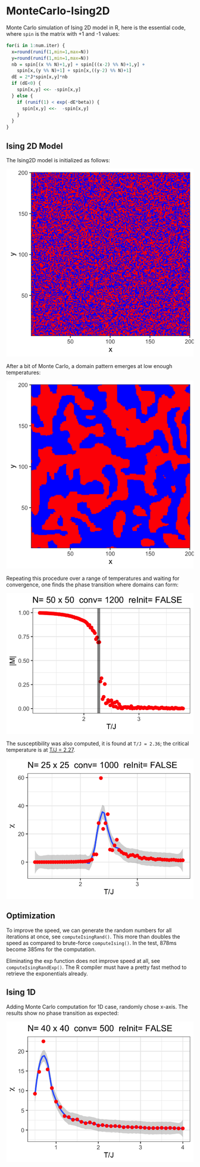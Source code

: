 # MonteCarlo-Ising2D
 Monte Carlo simulation of Ising 2D model in R, here is the essential code, where `spin` is the matrix with +1 and -1 values:

 ```R
 for(i in 1:num.iter) {
   x=round(runif(1,min=1,max=N))
   y=round(runif(1,min=1,max=N))
   nb = spin[(x %% N)+1,y] + spin[((x-2) %% N)+1,y] +
     spin[x,(y %% N)+1] + spin[x,((y-2) %% N)+1]
   dE = 2*J*spin[x,y]*nb
   if (dE<0) {
     spin[x,y] <<- -spin[x,y]
   } else {
     if (runif(1) < exp(-dE*beta)) {
       spin[x,y] <<-  -spin[x,y]
     }
   }
 }
 ```


## Ising 2D Model

The Ising2D model is initialized as follows:

![200x200 random Ising matrix](images/Ising2D-200x200-Random.png)

After a bit of Monte Carlo, a domain pattern emerges at low enough temperatures:

![200x200 random Ising matrix](images/Ising2D-200x200-Domains.png)


Repeating this procedure over a range of temperatures and waiting for convergence, one finds the phase transition where domains can form:

![Ising 2D transition expected near 2.3](images/Ising2D-50x50-c1200.png)

The susceptibility was also computed, it is found at `T/J = 2.36`; the critical temperature is at [T/J = 2.27](https://en.wikipedia.org/wiki/Square-lattice_Ising_model).

![Susceptibility as a function of temperature shows Lambda Peak](images/Ising2D-25x25-c1000-Chi.png)


## Optimization

To improve the speed, we can generate the random numbers for all iterations at once, see `computeIsingRand()`. This more than doubles the speed as compared to brute-force `computeIsing()`. In the test, 878ms become 385ms for the computation.

Eliminating the exp function does not improve speed at all, see `computeIsingRandExp()`. The R compiler must have a pretty fast method to retrieve the exponentials already.

## Ising 1D

Adding Monte Carlo computation for 1D case, randomly chose x-axis. The results show no phase transition as expected:

![Ising 1D](images/Ising1D-40x40-c500-Chi.png)
